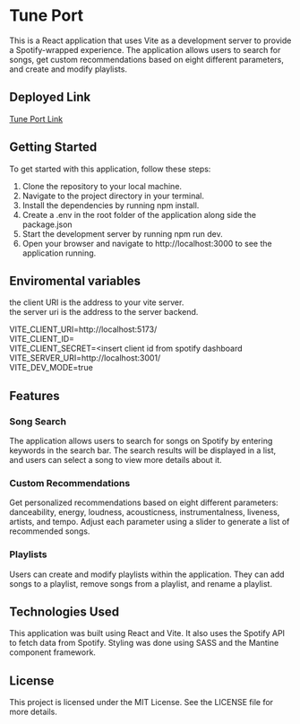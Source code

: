 # Tune Port

This is a React application that uses Vite as a development server to provide a Spotify-wrapped experience. The application allows users to search for songs, get custom recommendations based on eight different parameters, and create and modify playlists.

## Deployed Link

[Tune Port Link](https://tune-port.netlify.app/)

## Getting Started

To get started with this application, follow these steps:

1. Clone the repository to your local machine.
2. Navigate to the project directory in your terminal.
3. Install the dependencies by running npm install.
4. Create a .env in the root folder of the application along side the package.json
5. Start the development server by running npm run dev.
6. Open your browser and navigate to http://localhost:3000 to see the application running.

## Enviromental variables

the client URI is the address to your vite server.  
the server uri is the address to the server backend.

VITE_CLIENT_URI=http://localhost:5173/  
VITE_CLIENT_ID=<insert client id from spotify dashboard>  
VITE_CLIENT_SECRET=<insert client id from spotify dashboard  
VITE_SERVER_URI=http://localhost:3001/  
VITE_DEV_MODE=true

## Features

### Song Search

The application allows users to search for songs on Spotify by entering keywords in the search bar. The search results will be displayed in a list, and users can select a song to view more details about it.

### Custom Recommendations

Get personalized recommendations based on eight different parameters: danceability, energy, loudness, acousticness, instrumentalness, liveness, artists, and tempo. Adjust each parameter using a slider to generate a list of recommended songs.

### Playlists

Users can create and modify playlists within the application. They can add songs to a playlist, remove songs from a playlist, and rename a playlist.

## Technologies Used

This application was built using React and Vite. It also uses the Spotify API to fetch data from Spotify. Styling was done using SASS and the Mantine component framework.

## License

This project is licensed under the MIT License. See the LICENSE file for more details.

